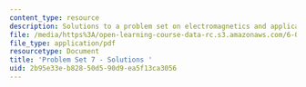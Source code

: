 ```yaml
---
content_type: resource
description: Solutions to a problem set on electromagnetics and applications.
file: /media/https%3A/open-learning-course-data-rc.s3.amazonaws.com/6-013-electromagnetics-and-applications-fall-2005/2b95e33eb82850d590d9ea5f13ca3056_ps7_solution.pdf
file_type: application/pdf
resourcetype: Document
title: 'Problem Set 7 - Solutions '
uid: 2b95e33e-b828-50d5-90d9-ea5f13ca3056
---
```

